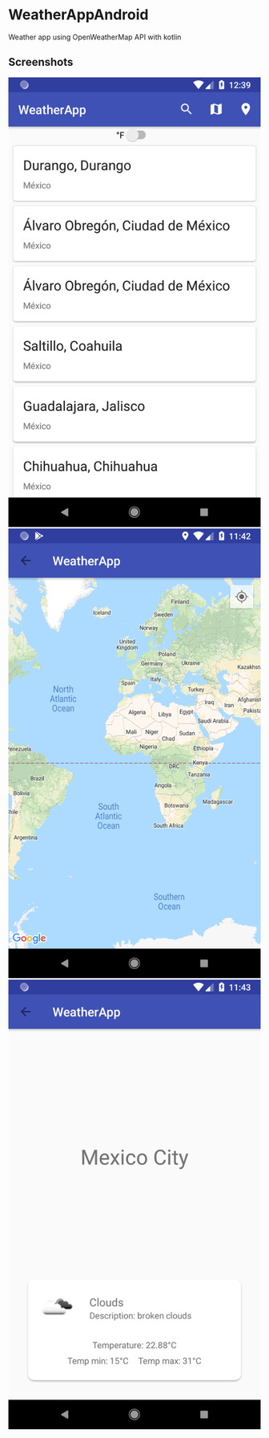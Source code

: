 # WeatherAppAndroid
Weather app using OpenWeatherMap API with kotlin
## Screenshots
![Screenshot00](https://github.com/IramML/WeatherApp/blob/master/screenshots/Screenshot01.png)
![Screenshot01](https://github.com/IramML/WeatherApp/blob/master/screenshots/Screenshot02.png)
![Screenshot02](https://github.com/IramML/WeatherApp/blob/master/screenshots/Screenshot03.png)
